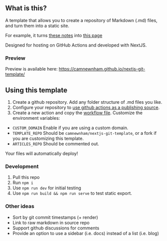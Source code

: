 ## What is this?

A template that allows you to create a repository of Markdown (.md) files, and turn them into a static site. 

For example, it turns [these notes](https://github.com/camnewnham/notes) into [this page](https://camnewnham.com)

Designed for hosting on GitHub Actions and developed with NextJS.

### Preview
Preview is available here: https://camnewnham.github.io/nextjs-git-template/

## Using this template
1. Create a github repository. Add any folder structure of .md files you like.
2. Configure your repository to [use github actions as a publishing source](https://docs.github.com/en/enterprise-server@3.12/pages/getting-started-with-github-pages/configuring-a-publishing-source-for-your-github-pages-site).
3. Create a new action and copy the [workflow file](/.github/workflows/nextjs.yml). Customize the environment variables:

- `CUSTOM_DOMAIN` Enable if you are using a custom domain.
- `TEMPLATE_REPO` Should be `camnewnham/nextjs-git-template`, or a fork if you are customizing this template.
- `ARTICLES_REPO` Should be commented out.

Your files will automatically deploy!

### Development
1. Pull this repo
2. Run `npm i`
3. Use `npm run dev` for initial testing
4. Use `npm run build && npm run serve` to test static export.

### Other ideas
- Sort by git commit timestamps (+ render)
- Link to raw markdown in source repo
- Support github discussions for comments
- Provide an option to use a sidebar (i.e. docs) instead of a list (i.e. blog)
